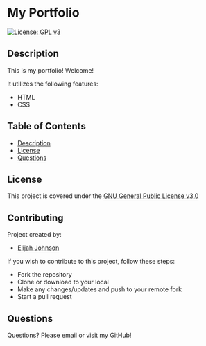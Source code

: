 # My Portfolio
[![License: GPL v3](https://img.shields.io/badge/License-GPLv3-blue.svg)](https://www.gnu.org/licenses/)

## Description

This is my portfolio! Welcome!

It utilizes the following features:
- HTML
- CSS

## Table of Contents

- [Description](#description)
- [License](#license)
- [Questions](#questions)

## License

This project is covered under the [GNU General Public License v3.0](https://www.gnu.org/licenses/)

## Contributing

Project created by:
- [Elijah Johnson](https://github.com/elijohnson565)

If you wish to contribute to this project, follow these steps:

- Fork the repository
- Clone or download to your local
- Make any changes/updates and push to your remote fork
- Start a pull request

## Questions

Questions? Please email or visit my GitHub!